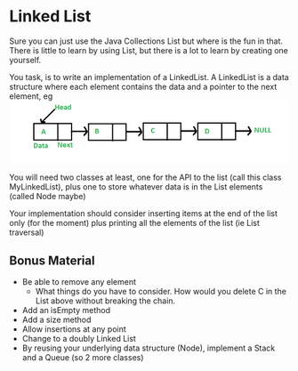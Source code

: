 # Linked List #
Sure you can just use the Java Collections List but where is the fun in that. There is little to learn by using List, but
there is a lot to learn by creating one yourself.

You task, is to write an implementation of a LinkedList. A LinkedList is a data structure where each element contains
the data and a pointer to the next element, eg
 ![image](Linkedlist.png)
 
You will need two classes at least, one for the API to the list (call this class MyLinkedList), plus one to store 
whatever data is in the List elements (called Node maybe)

Your implementation should consider inserting items at the end of the list only (for the moment) plus printing all
the elements of the list (ie List traversal)

## Bonus Material ##
* Be able to remove any element
  * What things do you have to consider. How would you delete C in the List above without breaking the chain.
* Add an isEmpty method
* Add a size method
* Allow insertions at any point
* Change to a doubly Linked List
* By reusing your underlying data structure (Node), implement a Stack and a Queue (so 2 more classes)

 


